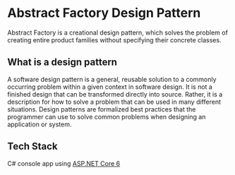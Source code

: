 # Abstract Factory Design Pattern

Abstract Factory is a creational design pattern, which solves the problem of creating entire product families without specifying their concrete classes.

## What is a design pattern

A software design pattern is a general, reusable solution to a commonly occurring problem within a given context in software design.
It is not a finished design that can be transformed directly into source.
Rather, it is a description for how to solve a problem that can be used in many different situations.
Design patterns are formalized best practices that the programmer can use to solve common problems when designing an application or system.

## Tech Stack

C# console app using [ASP.NET Core 6](https://dotnet.microsoft.com/en-us/download/dotnet/6.0)
